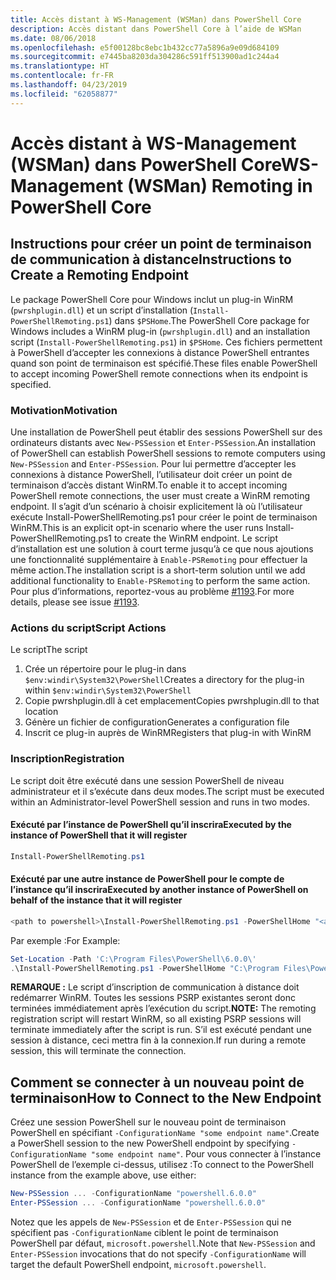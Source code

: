 ```yaml
---
title: Accès distant à WS-Management (WSMan) dans PowerShell Core
description: Accès distant dans PowerShell Core à l’aide de WSMan
ms.date: 08/06/2018
ms.openlocfilehash: e5f00128bc8ebc1b432cc77a5896a9e09d684109
ms.sourcegitcommit: e7445ba8203da304286c591ff513900ad1c244a4
ms.translationtype: HT
ms.contentlocale: fr-FR
ms.lasthandoff: 04/23/2019
ms.locfileid: "62058877"
---
```

# <a name="ws-management-wsman-remoting-in-powershell-core"></a><span data-ttu-id="f7912-103">Accès distant à WS-Management (WSMan) dans PowerShell Core</span><span class="sxs-lookup"><span data-stu-id="f7912-103">WS-Management (WSMan) Remoting in PowerShell Core</span></span>

## <a name="instructions-to-create-a-remoting-endpoint"></a><span data-ttu-id="f7912-104">Instructions pour créer un point de terminaison de communication à distance</span><span class="sxs-lookup"><span data-stu-id="f7912-104">Instructions to Create a Remoting Endpoint</span></span>

<span data-ttu-id="f7912-105">Le package PowerShell Core pour Windows inclut un plug-in WinRM (`pwrshplugin.dll`) et un script d’installation (`Install-PowerShellRemoting.ps1`) dans `$PSHome`.</span><span class="sxs-lookup"><span data-stu-id="f7912-105">The PowerShell Core package for Windows includes a WinRM plug-in (`pwrshplugin.dll`) and an installation script (`Install-PowerShellRemoting.ps1`) in `$PSHome`.</span></span>
<span data-ttu-id="f7912-106">Ces fichiers permettent à PowerShell d’accepter les connexions à distance PowerShell entrantes quand son point de terminaison est spécifié.</span><span class="sxs-lookup"><span data-stu-id="f7912-106">These files enable PowerShell to accept incoming PowerShell remote connections when its endpoint is specified.</span></span>

### <a name="motivation"></a><span data-ttu-id="f7912-107">Motivation</span><span class="sxs-lookup"><span data-stu-id="f7912-107">Motivation</span></span>

<span data-ttu-id="f7912-108">Une installation de PowerShell peut établir des sessions PowerShell sur des ordinateurs distants avec `New-PSSession` et `Enter-PSSession`.</span><span class="sxs-lookup"><span data-stu-id="f7912-108">An installation of PowerShell can establish PowerShell sessions to remote computers using `New-PSSession` and `Enter-PSSession`.</span></span>
<span data-ttu-id="f7912-109">Pour lui permettre d’accepter les connexions à distance PowerShell, l’utilisateur doit créer un point de terminaison d’accès distant WinRM.</span><span class="sxs-lookup"><span data-stu-id="f7912-109">To enable it to accept incoming PowerShell remote connections, the user must create a WinRM remoting endpoint.</span></span>
<span data-ttu-id="f7912-110">Il s’agit d’un scénario à choisir explicitement là où l’utilisateur exécute Install-PowerShellRemoting.ps1 pour créer le point de terminaison WinRM.</span><span class="sxs-lookup"><span data-stu-id="f7912-110">This is an explicit opt-in scenario where the user runs Install-PowerShellRemoting.ps1 to create the WinRM endpoint.</span></span>
<span data-ttu-id="f7912-111">Le script d’installation est une solution à court terme jusqu’à ce que nous ajoutions une fonctionnalité supplémentaire à `Enable-PSRemoting` pour effectuer la même action.</span><span class="sxs-lookup"><span data-stu-id="f7912-111">The installation script is a short-term solution until we add additional functionality to `Enable-PSRemoting` to perform the same action.</span></span>
<span data-ttu-id="f7912-112">Pour plus d’informations, reportez-vous au problème [#1193](https://github.com/PowerShell/PowerShell/issues/1193).</span><span class="sxs-lookup"><span data-stu-id="f7912-112">For more details, please see issue [#1193](https://github.com/PowerShell/PowerShell/issues/1193).</span></span>

### <a name="script-actions"></a><span data-ttu-id="f7912-113">Actions du script</span><span class="sxs-lookup"><span data-stu-id="f7912-113">Script Actions</span></span>

<span data-ttu-id="f7912-114">Le script</span><span class="sxs-lookup"><span data-stu-id="f7912-114">The script</span></span>

1. <span data-ttu-id="f7912-115">Crée un répertoire pour le plug-in dans `$env:windir\System32\PowerShell`</span><span class="sxs-lookup"><span data-stu-id="f7912-115">Creates a directory for the plug-in within `$env:windir\System32\PowerShell`</span></span>
1. <span data-ttu-id="f7912-116">Copie pwrshplugin.dll à cet emplacement</span><span class="sxs-lookup"><span data-stu-id="f7912-116">Copies pwrshplugin.dll to that location</span></span>
1. <span data-ttu-id="f7912-117">Génère un fichier de configuration</span><span class="sxs-lookup"><span data-stu-id="f7912-117">Generates a configuration file</span></span>
1. <span data-ttu-id="f7912-118">Inscrit ce plug-in auprès de WinRM</span><span class="sxs-lookup"><span data-stu-id="f7912-118">Registers that plug-in with WinRM</span></span>

### <a name="registration"></a><span data-ttu-id="f7912-119">Inscription</span><span class="sxs-lookup"><span data-stu-id="f7912-119">Registration</span></span>

<span data-ttu-id="f7912-120">Le script doit être exécuté dans une session PowerShell de niveau administrateur et il s’exécute dans deux modes.</span><span class="sxs-lookup"><span data-stu-id="f7912-120">The script must be executed within an Administrator-level PowerShell session and runs in two modes.</span></span>

#### <a name="executed-by-the-instance-of-powershell-that-it-will-register"></a><span data-ttu-id="f7912-121">Exécuté par l’instance de PowerShell qu’il inscrira</span><span class="sxs-lookup"><span data-stu-id="f7912-121">Executed by the instance of PowerShell that it will register</span></span>

```powershell
Install-PowerShellRemoting.ps1
```

#### <a name="executed-by-another-instance-of-powershell-on-behalf-of-the-instance-that-it-will-register"></a><span data-ttu-id="f7912-122">Exécuté par une autre instance de PowerShell pour le compte de l’instance qu’il inscrira</span><span class="sxs-lookup"><span data-stu-id="f7912-122">Executed by another instance of PowerShell on behalf of the instance that it will register</span></span>

```powershell
<path to powershell>\Install-PowerShellRemoting.ps1 -PowerShellHome "<absolute path to the instance's $PSHOME>"
```

<span data-ttu-id="f7912-123">Par exemple :</span><span class="sxs-lookup"><span data-stu-id="f7912-123">For Example:</span></span>

```powershell
Set-Location -Path 'C:\Program Files\PowerShell\6.0.0\'
.\Install-PowerShellRemoting.ps1 -PowerShellHome "C:\Program Files\PowerShell\6.0.0\"
```

<span data-ttu-id="f7912-124">**REMARQUE :** Le script d’inscription de communication à distance doit redémarrer WinRM. Toutes les sessions PSRP existantes seront donc terminées immédiatement après l’exécution du script.</span><span class="sxs-lookup"><span data-stu-id="f7912-124">**NOTE:** The remoting registration script will restart WinRM, so all existing PSRP sessions will terminate immediately after the script is run.</span></span> <span data-ttu-id="f7912-125">S’il est exécuté pendant une session à distance, ceci mettra fin à la connexion.</span><span class="sxs-lookup"><span data-stu-id="f7912-125">If run during a remote session, this will terminate the connection.</span></span>

## <a name="how-to-connect-to-the-new-endpoint"></a><span data-ttu-id="f7912-126">Comment se connecter à un nouveau point de terminaison</span><span class="sxs-lookup"><span data-stu-id="f7912-126">How to Connect to the New Endpoint</span></span>

<span data-ttu-id="f7912-127">Créez une session PowerShell sur le nouveau point de terminaison PowerShell en spécifiant `-ConfigurationName "some endpoint name"`.</span><span class="sxs-lookup"><span data-stu-id="f7912-127">Create a PowerShell session to the new PowerShell endpoint by specifying `-ConfigurationName "some endpoint name"`.</span></span> <span data-ttu-id="f7912-128">Pour vous connecter à l’instance PowerShell de l’exemple ci-dessus, utilisez :</span><span class="sxs-lookup"><span data-stu-id="f7912-128">To connect to the PowerShell instance from the example above, use either:</span></span>

```powershell
New-PSSession ... -ConfigurationName "powershell.6.0.0"
Enter-PSSession ... -ConfigurationName "powershell.6.0.0"
```

<span data-ttu-id="f7912-129">Notez que les appels de `New-PSSession` et de `Enter-PSSession` qui ne spécifient pas `-ConfigurationName` ciblent le point de terminaison PowerShell par défaut, `microsoft.powershell`.</span><span class="sxs-lookup"><span data-stu-id="f7912-129">Note that `New-PSSession` and `Enter-PSSession` invocations that do not specify `-ConfigurationName` will target the default PowerShell endpoint, `microsoft.powershell`.</span></span>